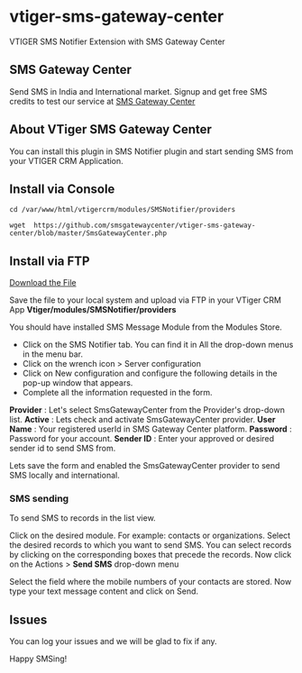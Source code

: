 # vtiger-sms-gateway-center
VTIGER SMS Notifier Extension with SMS Gateway Center

## SMS Gateway Center
Send SMS in India and International market. Signup and get free SMS credits to test our service at [SMS Gateway Center](https://www.smsgateway.center)

## About VTiger SMS Gateway Center 
You can install this plugin in SMS Notifier plugin and start sending SMS from your VTIGER CRM Application.

## Install via Console
```cd /var/www/html/vtigercrm/modules/SMSNotifier/providers```

```wget  https://github.com/smsgatewaycenter/vtiger-sms-gateway-center/blob/master/SmsGatewayCenter.php```

## Install via FTP

[Download the File](https://github.com/smsgatewaycenter/vtiger-sms-gateway-center/blob/master/SmsGatewayCenter.php)

Save the file to your local system and upload via FTP in your VTiger CRM App **Vtiger/modules/SMSNotifier/providers**

You should have installed SMS Message Module from the Modules Store.

* Click on the SMS Notifier tab. You can find it in All the drop-down menus in the menu bar.
* Click on the wrench icon > Server configuration
* Click on New configuration and configure the following details in the pop-up window that appears.
* Complete all the information requested in the form.

**Provider** : Let's select SmsGatewayCenter from the Provider's drop-down list.
**Active** : Lets check and activate SmsGatewayCenter provider.
**User Name** : Your registered userId in SMS Gateway Center platform.
**Password** : Password for your account.
**Sender ID** : Enter your approved or desired sender id to send SMS from.

Lets save the form and enabled the SmsGatewayCenter provider to send SMS locally and international.

### SMS sending

To send SMS to records in the list view.

Click on the desired module. For example: contacts or organizations.
Select the desired records to which you want to send SMS. You can select records by clicking on the corresponding boxes that precede the records.
Now click on the Actions > **Send SMS** drop-down menu

Select the field where the mobile numbers of your contacts are stored.
Now type your text message content and click on Send.

## Issues

You can log your issues and we will be glad to fix if any.

Happy SMSing!
